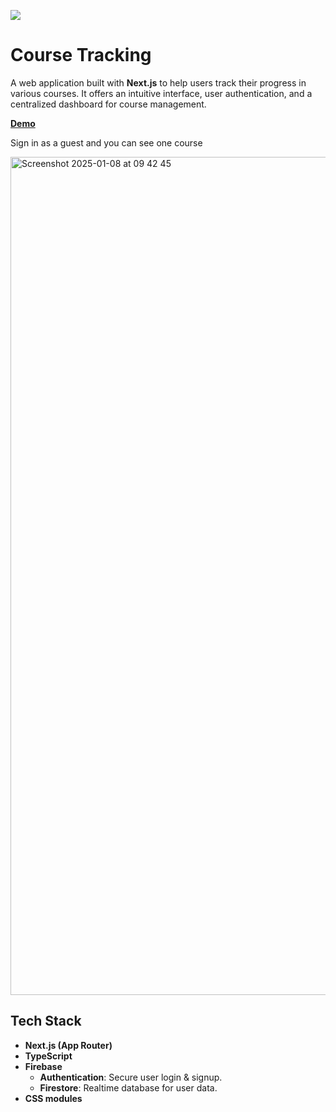 <a href="https://codeclimate.com/github/evgeniya-osmakova/courseTracking/maintainability"><img src="https://api.codeclimate.com/v1/badges/4b47d30f25e48c4e4931/maintainability" /></a>
# Course Tracking

A web application built with **Next.js** to help users track their progress in various courses. It offers an intuitive interface, user authentication, and a centralized dashboard for course management.

**<a href="https://course-tracking.vercel.app"/>Demo</a>**

  Sign in as a guest and you can see one course

<img width="1341" alt="Screenshot 2025-01-08 at 09 42 45" src="https://github.com/user-attachments/assets/72c53223-d1de-4b52-9e59-c8d311aff078" />

## Tech Stack

- **Next.js (App Router)**
- **TypeScript**
- **Firebase**
    - **Authentication**: Secure user login & signup.
    - **Firestore**: Realtime database for user data.
- **CSS modules**
